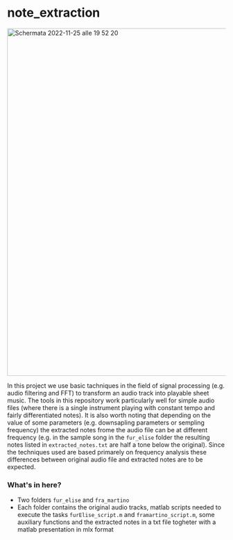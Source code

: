 # note_extraction
<img width="800" align="center" alt="Schermata 2022-11-25 alle 19 52 20" src="https://user-images.githubusercontent.com/91341004/204041791-2c3eb5d8-efb7-4c55-a6a1-8d3e98ddd4c7.png">


In this project we use basic tachniques in the field of signal processing (e.g. audio filtering and FFT) to transform an audio track into playable sheet music. The tools in this repository work particularly well for simple audio files (where there is a single instrument playing with constant tempo and fairly differentiated notes). It is also worth noting that depending on the value of some parameters (e.g. downsapling parameters or sempling frequency) the extracted notes frome the audio file can be at different frequency (e.g. in the sample song in the `fur_elise` folder the resulting notes listed in `extracted_notes.txt` are half a tone below the original). Since the techniques used are based primarely on frequency analysis these differences between original audio file and extracted notes are to be expected.

### What's in here?
- Two folders `fur_elise` and `fra_martino` 
- Each folder contains the original audio tracks, matlab scripts needed to execute the tasks `furElise_script.m` and `framartino_script.m`, some auxiliary functions and the extracted notes in a txt file togheter with a matlab presentation in mlx format

